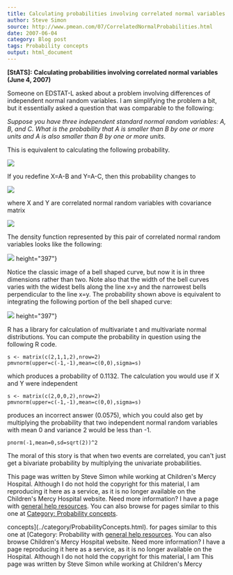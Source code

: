 ```yaml
---
title: Calculating probabilities involving correlated normal variables
author: Steve Simon
source: http://www.pmean.com/07/CorrelatedNormalProbabilities.html
date: 2007-06-04
category: Blog post
tags: Probability concepts
output: html_document
---
```

**[StATS]:** **Calculating probabilities involving
correlated normal variables (June 4, 2007)**

Someone on EDSTAT-L asked about a problem involving differences of
independent normal random variables. I am simplifying the problem a bit,
but it essentially asked a question that was comparable to the
following:

*Suppose you have three independent standard normal random variables:
A, B, and C. What is the probability that A is smaller than B by one
or more units and A is also smaller than B by one or more units.*

This is equivalent to calculating the following probability.

![](../../../web/images/07/CorrelatedNormalProbabilities01.gif)

If you redefine X=A-B and Y=A-C, then this probability changes to

![](../../../web/images/07/CorrelatedNormalProbabilities02.gif)

where X and Y are correlated normal random variables with covariance
matrix

![](../../../web/images/07/CorrelatedNormalProbabilities03.gif)

The density function represented by this pair of correlated normal
random variables looks like the following:

![](../../../web/images/07/CorrelatedNormalProbabilities04.gif)
height="397"}

Notice the classic image of a bell shaped curve, but now it is in three
dimensions rather than two. Note also that the width of the bell curves
varies with the widest bells along the line x=y and the narrowest bells
perpendicular to the line x=y. The probability shown above is equivalent
to integrating the following portion of the bell shaped curve:

![](../../../web/images/07/CorrelatedNormalProbabilities05.gif)
height="397"}

R has a library for calculation of multivariate t and multivariate
normal distributions. You can compute the probability in question using
the following R code.

    s <- matrix(c(2,1,1,2),nrow=2)
    pmvnorm(upper=c(-1,-1),mean=c(0,0),sigma=s)

which produces a probability of 0.1132. The calculation you would use if
X and Y were independent

    s <- matrix(c(2,0,0,2),nrow=2)
    pmvnorm(upper=c(-1,-1),mean=c(0,0),sigma=s)

produces an incorrect answer (0.0575), which you could also get by
multiplying the probability that two independent normal random variables
with mean 0 and variance 2 would be less than -1.

    pnorm(-1,mean=0,sd=sqrt(2))^2

The moral of this story is that when two events are correlated, you
can't just get a bivariate probability by multiplying the univariate
probabilities.

This page was written by Steve Simon while working at Children's Mercy
Hospital. Although I do not hold the copyright for this material, I am
reproducing it here as a service, as it is no longer available on the
Children's Mercy Hospital website. Need more information? I have a page
with [general help resources](../GeneralHelp.html). You can also browse
for pages similar to this one at [Category: Probability
concepts](../category/ProbabilityConcepts.html).
<!---More--->
concepts](../category/ProbabilityConcepts.html).
for pages similar to this one at [Category: Probability
with [general help resources](../GeneralHelp.html). You can also browse
Children's Mercy Hospital website. Need more information? I have a page
reproducing it here as a service, as it is no longer available on the
Hospital. Although I do not hold the copyright for this material, I am
This page was written by Steve Simon while working at Children's Mercy

<!---Do not use
**[StATS]:** **Calculating probabilities involving
This page was written by Steve Simon while working at Children's Mercy
Hospital. Although I do not hold the copyright for this material, I am
reproducing it here as a service, as it is no longer available on the
Children's Mercy Hospital website. Need more information? I have a page
with [general help resources](../GeneralHelp.html). You can also browse
for pages similar to this one at [Category: Probability
concepts](../category/ProbabilityConcepts.html).
--->

